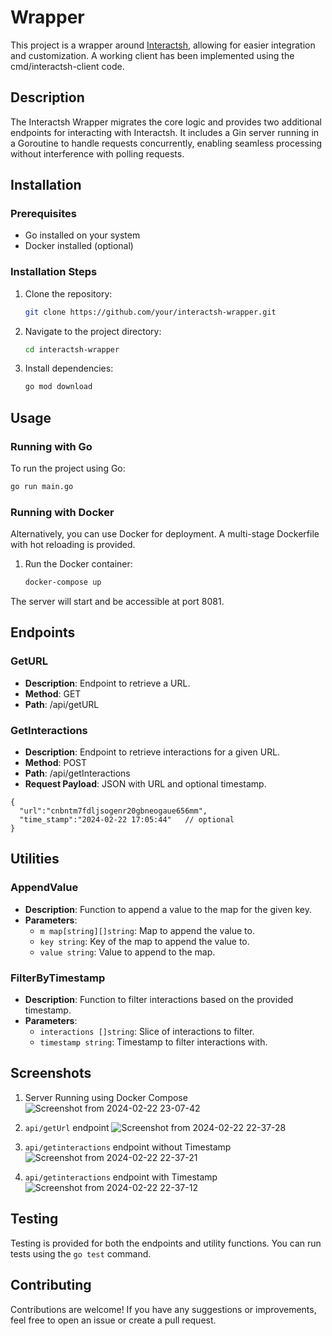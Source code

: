 
# Wrapper

This project is a wrapper around [Interactsh](https://github.com/projectdiscovery/interactsh), allowing for easier integration and customization. A working client has been implemented using the cmd/interactsh-client code.

## Description

The Interactsh Wrapper migrates the core logic and provides two additional endpoints for interacting with Interactsh. It includes a Gin server running in a Goroutine to handle requests concurrently, enabling seamless processing without interference with polling requests.

## Installation

### Prerequisites

- Go installed on your system
- Docker installed (optional)

### Installation Steps

1. Clone the repository:

   ```bash
   git clone https://github.com/your/interactsh-wrapper.git
   ```

2. Navigate to the project directory:

   ```bash
   cd interactsh-wrapper
   ```

3. Install dependencies:

   ```bash
   go mod download
   ```

## Usage

### Running with Go

To run the project using Go:

```bash
go run main.go
```

### Running with Docker

Alternatively, you can use Docker for deployment. A multi-stage Dockerfile with hot reloading is provided.

1. Run the Docker container:

   ```bash
   docker-compose up
   ```

The server will start and be accessible at port 8081.


## Endpoints

### GetURL

- **Description**: Endpoint to retrieve a URL.
- **Method**: GET
- **Path**: /api/getURL

### GetInteractions

- **Description**: Endpoint to retrieve interactions for a given URL.
- **Method**: POST
- **Path**: /api/getInteractions
- **Request Payload**: JSON with URL and optional timestamp.
```
{
  "url":"cnbntm7fdljsogenr20gbneogaue656mm",
  "time_stamp":"2024-02-22 17:05:44"   // optional
}
```

## Utilities

### AppendValue

- **Description**: Function to append a value to the map for the given key.
- **Parameters**:
  - `m map[string][]string`: Map to append the value to.
  - `key string`: Key of the map to append the value to.
  - `value string`: Value to append to the map.

### FilterByTimestamp

- **Description**: Function to filter interactions based on the provided timestamp.
- **Parameters**:
  - `interactions []string`: Slice of interactions to filter.
  - `timestamp string`: Timestamp to filter interactions with.

## Screenshots

1. Server Running using Docker Compose
![Screenshot from 2024-02-22 23-07-42](https://github.com/SanjaySinghRajpoot/interactWrapper/assets/67458417/49ce3801-acda-48e3-bd09-752edaa9c074)

2. `api/getUrl` endpoint 
![Screenshot from 2024-02-22 22-37-28](https://github.com/SanjaySinghRajpoot/interactWrapper/assets/67458417/bf62704e-2a2e-40a5-a932-47c451ee5de9)

3. `api/getinteractions` endpoint without Timestamp
![Screenshot from 2024-02-22 22-37-21](https://github.com/SanjaySinghRajpoot/interactWrapper/assets/67458417/5626e811-c98c-4f7e-be75-54bef0e0478c)

4. `api/getinteractions` endpoint with Timestamp
![Screenshot from 2024-02-22 22-37-12](https://github.com/SanjaySinghRajpoot/interactWrapper/assets/67458417/009a7127-40d7-48cc-971e-f43ee3ead15a)


## Testing

Testing is provided for both the endpoints and utility functions. You can run tests using the `go test` command.

## Contributing

Contributions are welcome! If you have any suggestions or improvements, feel free to open an issue or create a pull request.

